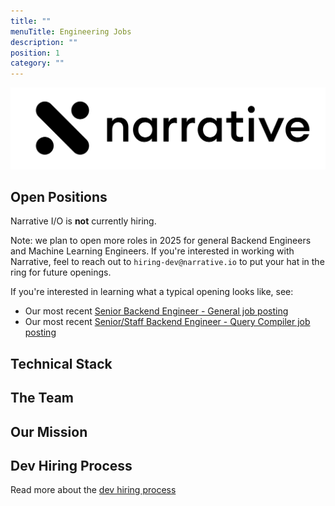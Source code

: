 ```yaml
---
title: ""
menuTitle: Engineering Jobs
description: ""
position: 1
category: ""
---
```


<img src="banner.png" alt="narrative logo" />

## Open Positions

Narrative I/O is **not** currently hiring.

Note: we plan to open more roles in 2025 for general Backend Engineers and Machine Learning Engineers. If you're
interested in working with Narrative, feel to reach out to `hiring-dev@narrative.io` to put your hat in the ring for
future openings.

If you're interested in learning what a typical opening looks like, see:

- Our most recent [Senior Backend Engineer - General job posting](https://github.com/narrative-io/narrative-jobs/tree/main/github.com/narrative-io/narrative-jobs/tree/main/other/archive/open-positions/backend-engineer.md)
- Our most recent [Senior/Staff Backend Engineer - Query Compiler job posting](https://github.com/narrative-io/narrative-jobs/tree/main/github.com/narrative-io/narrative-jobs/tree/main/other/archive/open-positions/backend-engineer-query-compiler.md)

## Technical Stack

<common-section section-name="technical-stack"></common-section>

## The Team

<common-section section-name="team"></common-section>

## Our Mission

<common-section section-name="mission"></common-section>

## Dev Hiring Process

Read more about the [dev hiring process](/process/dev-hiring-process)
